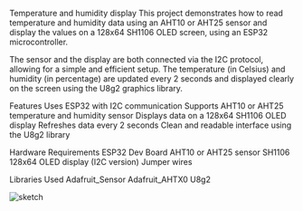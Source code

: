 Temperature and humidity display
This project demonstrates how to read temperature and humidity data using an AHT10 or AHT25 sensor and display the values on a 128x64 SH1106 OLED screen, using an ESP32 microcontroller.

The sensor and the display are both connected via the I2C protocol, allowing for a simple and efficient setup. The temperature (in Celsius) and humidity (in percentage) are updated every 2 seconds and displayed clearly on the screen using the U8g2 graphics library.

Features
Uses ESP32 with I2C communication
Supports AHT10 or AHT25 temperature and humidity sensor
Displays data on a 128x64 SH1106 OLED display
Refreshes data every 2 seconds
Clean and readable interface using the U8g2 library

Hardware Requirements
ESP32 Dev Board
AHT10 or AHT25 sensor
SH1106 128x64 OLED display (I2C version)
Jumper wires

Libraries Used
Adafruit_Sensor
Adafruit_AHTX0
U8g2

![sketch](https://github.com/user-attachments/assets/22e579d5-b7a6-4deb-9e6b-6b35c6695a7a)

